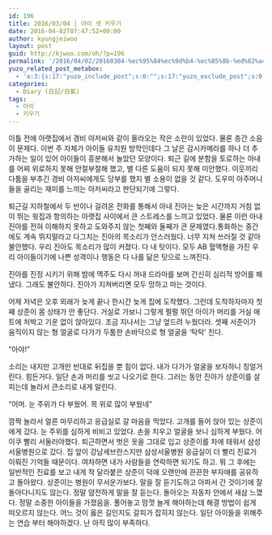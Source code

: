 ```yaml
---
id: 196
title: 2016/03/04 | 아이 셋 키우기
date: 2016-04-02T07:47:52+00:00
author: kyungjeiwoo
layout: post
guid: http://kjwoo.com/oh/?p=196
permalink: '/2016/04/02/20160304-%ec%95%84%ec%9d%b4-%ec%85%8b-%ed%82%a4%ec%9a%b0%ea%b8%b0/'
yuzo_related_post_metabox:
  - 'a:3:{s:17:"yuzo_include_post";s:0:"";s:17:"yuzo_exclude_post";s:0:"";s:21:"yuzo_disabled_related";N;}'
categories:
  - Diary (日記/日氣)
tags:
  - 아이
  - 키우기
---
```

이틀 전에 아랫집에서 경비 아저씨와 같이 올라오는 작은 소란이 있었다. 물론 층간 소음이 문제다. 이번 주 자체가 아이들 유치원 방학인데다 그 날은 감시카메라를 하나 더 추가하는 일이 있어 아이들이 흥분해서 놀았던 모양이다. 퇴근 길에 분함을 토로하는 아내를 어찌 위로하지 못해 안절부절해 했고, 별 다른 도움이 되지 못해 미안했다. 이웃끼리 다툼을 부추긴 경비 아저씨에게도 당부를 했지 별 소용이 없을 것 같다. 도우미 아주머니들을 골리는 재미를 느끼는 아저씨라고 판단되기에 그렇다.

퇴근길 지하철에서 두 반이나 걸려온 전화를 통해서 아내 진아는 늦은 시간까지 거침 없이 뛰는 윗집과 항의하는 아랫집 사이에서 큰 스트레스를 느끼고 있었다. 물론 이런 아내 진아를 전혀 이해하지 못하고 도와주지 않는 첫째와 둘째가 큰 문제였다.통화하는 중간에도 계속 뛰지말라고 다그치는 진아의 목소리가 안스러웠다. 너무 지쳐 쓰러질 것 같아 불안했다. 우리 진아도 목소리가 많이 커졌다. 다 내 탓이다. 모두 AB 혈액형을 가진 우리 아이들이기에 나쁜 성격이나 행동은 다 나를 닮은 탓으로 느껴진다.

진아를 진정 시키기 위해 밤에 맥주도 다시 꺼내 드라마를 보며 간신히 심리적 방어를 해냈다. 그래도 불안하다. 진아가 지쳐버리면 모두 망하고 마는 것이다.

어제 저녁은 오후 외래가 늦게 끝나 한시간 늦게 집에 도착했다. 그런데 도착하자마자 첫째 상준이 몸 상태가 안 좋단다. 거실로 가보니 그렇게 펄펄 뛰던 아이가 머리를 거실 매트에 처박고 기운 없이 앉아있다. 조금 지나서는 그냥 엎드려 누웠더라. 셋째 서준이가 움직이지 않는 형 얼굴로 다가가 두툼한 손바닥으로 형 얼굴을 &#8216;탁탁&#8217; 친다.
  
&#8220;아야!&#8221;
  
소리는 내지만 고개만 반대로 뒤집을 뿐 힘이 없다. 내가 다가가 얼굴을 보자하니 칭얼거린다. 힘든거다. 일단 손과 머리를 씻고 나오기로 한다. 그러는 동안 진아가 상준이를 살피는데 놀라서 큰소리로 내게 알린다.
  
&#8220;어머. 눈 주위가 다 부웠어. 목 위로 많이 부웠네&#8221;
  
깜짝 놀라서 얼른 마무리하고 응급실로 갈 마음을 먹었다. 고개를 들어 앉아 있는 상준이에게 갔다. 눈 주위를 심하게 비비고 있었다. 손을 치우고 얼굴을 보니 심하게 부웠다. 어이쿠 빨리 서둘러야했다. 퇴근하면서 벗은 옷을 그대로 입고 상준이를 차에 태워서 삼성서울병원으로 갔다. 집 앞이 강남세브란스지만 삼성서울병원 응급실이 더 빨리 진료가 이뤄진 기억들 때문이다. 여차하면 내가 사람들을 연락하면 되기도 하고. 뭐 그 후에는 일반적인 진료를 보고 내게 착 달라붙은 상준이 덕에 오랜만에 끈끈한 부자애를 공유하고 돌아왔다. 상준이는 병원이 무서운가보다. 말을 잘 듣기도하고 아파서 간 것이기에 잘 돌아다니지도 않는다. 정말 얌전하게 말을 잘 듣는다. 돌아오는 자동차 안에서 새삼 느꼈다. 정말 소중한 아이들을 가졌음을. 풀어놓고 맘껏 놀게 해야하는데 해결 방법이 쉽게 떠오르지 않는다. 어느 것이 옳은 길인지도 갈피가 잡히지 않는다. 일단 아이들을 위해주는 연습 부터 해야하겠다. 난 아직 많이 부족하다.